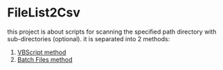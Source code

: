 # FileList2Csv
this project is about scripts for scanning the specified path directory with sub-directories (optional). it is separated into 2 methods:
1. [VBScript method](VBScript/README.md)
2. [Batch Files method](Batch/README.md)


